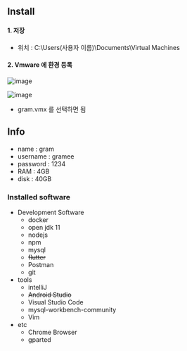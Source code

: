 ## Install

#### 1. 저장

* 위치 : C:\Users\(사용자 이름)\Documents\Virtual Machines

#### 2. Vmware 에 환경 등록

![image](https://user-images.githubusercontent.com/48989903/191736735-f00a4c67-49ea-4210-bc72-4fe5274feeea.png)

![image](https://user-images.githubusercontent.com/48989903/191736789-f531651b-7b1c-4814-b31b-fd3299eb2629.png)

* gram.vmx 를 선택하면 됨

## Info

* name : gram
* username : gramee
* password : 1234
* RAM : 4GB
* disk : 40GB

### Installed software

* Development Software
  * docker
  * open jdk 11
  * nodejs
  * npm
  * mysql
  * ~~flutter~~
  * Postman
  * git
* tools
  * intelliJ
  * ~~Android Studio~~
  * Visual Studio Code
  * mysql-workbench-community
  * Vim
* etc
  * Chrome Browser
  * gparted
